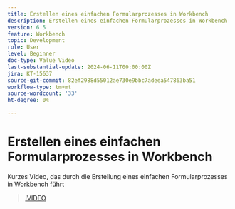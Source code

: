 ```yaml
---
title: Erstellen eines einfachen Formularprozesses in Workbench
description: Erstellen eines einfachen Formularprozesses in Workbench
version: 6.5
feature: Workbench
topic: Development
role: User
level: Beginner
doc-type: Value Video
last-substantial-update: 2024-06-11T00:00:00Z
jira: KT-15637
source-git-commit: 82ef2988d55012ae730e9bbc7adeea547863ba51
workflow-type: tm+mt
source-wordcount: '33'
ht-degree: 0%

---
```


# Erstellen eines einfachen Formularprozesses in Workbench

Kurzes Video, das durch die Erstellung eines einfachen Formularprozesses in Workbench führt

>[!VIDEO](https://video.tv.adobe.com/v/3429494/?learn=on)
